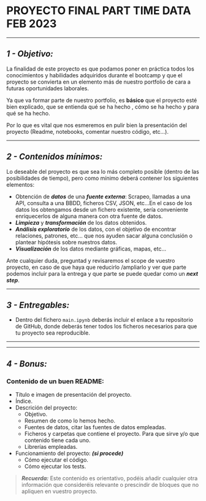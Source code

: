 # **PROYECTO FINAL** PART TIME DATA FEB 2023

---
## ***1 - Objetivo:***

La finalidad de este proyecto es que podamos poner en práctica todos los conocimientos y habilidades adquiridos durante el bootcamp y que el proyecto se convierta en un elemento más de nuestro portfolio de cara a futuras oportunidades laborales.

Ya que va formar parte de nuestro portfolio, es **básico** que el proyecto esté bien explicado, que se entienda qué se ha hecho , cómo se ha hecho y para qué se ha hecho.

Por lo que es vital que nos esmeremos en pulir bien la presentación del proyecto (Readme, notebooks, comentar nuestro código, etc...).



---
## ***2 - Contenidos mínimos:***

Lo deseable del proyecto es que sea lo más completo posible (dentro de las posibilidades de tiempo), pero como mínimo deberá contener los siguientes elementos:

- Obtención de ***datos*** de una ***fuente externa***: Scrapeo, llamadas a una API, consulta a una BBDD, ficheros CSV, JSON, etc...En el caso de los datos los obtengamos desde un fichero existente, sería conveniente enriquecerlos de alguna manera con otra fuente de datos.
- ***Limpieza*** y ***transformación*** de los datos obtenidos.
- ***Análisis exploratorio*** de los datos, con el objetivo de encontrar relaciones, patrones, etc... que nos ayuden sacar alguna conclusión o plantear hipótesis sobre nuestros datos.
- ***Visualización*** de los datos mediante gráficas, mapas, etc...

Ante cualquier duda, preguntad y revisaremos el scope de vuestro proyecto, en caso de que haya que reducirlo /ampliarlo y ver que parte podemos incluir para la entrega y que parte se puede quedar como un ***next step***.

---

## ***3 - Entregables:***

- Dentro del fichero `main.ipynb` deberás incluir el enlace a tu repositorio de GitHub, donde deberás tener todos los ficheros necesarios para que tu proyecto sea reproducible.

---
---
## ***4 - Bonus:***

### Contenido de un buen **README**:
- Título e imagen de presentación del proyecto.
- Índice.
- Descrición del proyecto:
    - Objetivo.
    - Resumen de como lo hemos hecho.
    - Fuentes de datos, citar las fuentes de datos empleadas.
    - Ficheros y carpetas que contiene el proyecto. Para que sirve y/o que contenido tiene cada uno.
    - Librerías empleadas.
- Funcionamiento del proyecto: ***(si procede)***
    - Cómo ejecutar el código.
    - Cómo ejecutar los tests.

>***Recuerda:*** Este contenido es orientativo, podéis añadir cualquier otra información que consideréis relevante o prescindir de bloques que no apliquen en vuestro proyecto.